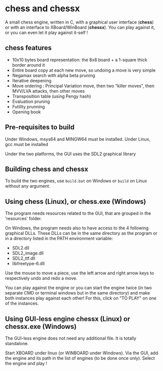 # chess and chessx

A small chess engine, written in C, with a graphical user interface (**chess**) or with an interface to XBoard/WinBoard (**chessx**). You can play against it, or you can even let it play against it-self !

## chess features

- 10x10 bytes board representation: the 8x8 board + a 1-square thick border around it
- Entire board copy at each new move, so undoing a move is very simple
- Negamax search with alpha beta pruning
- Iterative deepening
- Move ordering : Principal Variation move, then two "killer moves", then MVV/LVA attacks, then other moves
- Transposition table (using Pengy hash)
- Evaluation pruning
- Futility prunning
- Opening book

## Pre-requisites to build

Under Windows, msys64 and MINGW64 must be installed.
Under Linux, gcc must be installed

Under the two platforms, the GUI uses the SDL2 graphical library

## Building chess and chessx

To build the two engines, use `build.bat` on Windows or `build` on Linux without any argument.

## Using chess (Linux), or chess.exe (Windows)

The program needs resources related to the GUI, that are grouped in the 'resources' folder.

On Windows, the program needs also to have access to the 4 following graphical DLLs. These DLLs can be in the same directory as the program or in a directory listed in the PATH environment variable:
- SDL2.dll
- SDL2_image.dll
- SDL2_ttf.dll
- libfreetype-6.dll

Use the mouse to move a piece, use the left arrow and right arrow keys to respectively undo and redo a move.

You can play against the engine or you can start the engine twice (in two separate CMD or terminal windows but in the same directory) and make both instances play against each other! For this, click on "TO PLAY" on one of the instances.

## Using GUI-less engine chessx (Linux) or chessx.exe (Windows)

The GUI-less engine does not need any additional file. It is totally standalone.

Start XBOARD under linux (or WINBOARD under Windows). Via the GUI, add the engine and its path in the list of engines (to be done once only). Select the engine and play !